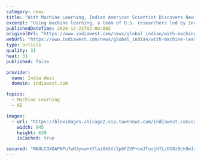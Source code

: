 ```yaml
---
category: news
title: "With Machine Learning, Indian American Scientist Discovers New Way to Filter Fake News"
excerpt: "Using machine learning, a team of U.S. researchers led by Indian American computer scientist Anshumali Shrivastava at Rice University has discovered an efficient way for social media"
publishedDateTime: 2020-12-22T02:00:00Z
originalUrl: "https://www.indiawest.com/news/global_indian/with-machine-learning-indian-american-scientist-discovers-new-way-to-filter-fake-news/article_470d3046-435a-11eb-a00b-5bb176012c61.html"
webUrl: "https://www.indiawest.com/news/global_indian/with-machine-learning-indian-american-scientist-discovers-new-way-to-filter-fake-news/article_470d3046-435a-11eb-a00b-5bb176012c61.html"
type: article
quality: 31
heat: 31
published: false

provider:
  name: India West
  domain: indiawest.com

topics:
  - Machine Learning
  - AI

images:
  - url: "https://bloximages.chicago2.vip.townnews.com/indiawest.com/content/tncms/assets/v3/editorial/6/b8/6b8e2330-435a-11eb-8909-fb3c1d48fdae/5fe04887acdd8.image.jpg?resize=945%2C630"
    width: 945
    height: 630
    isCached: true

secured: "MNOLCOXDAPNPu7wNJyvw+kYlai8kSf/2p6FZVP+cmJTozjhTL/OG8z9ch0mIxm7hR6NddWvkO5pJd+0nDI9mAYiHugXW/8kh9N6XjOWbAXyP1CfqPN0N39GofzQ4GtJc7AetytLnpdNCmTY+/TxcGRx9A7HF+kecbMsDpoOqVWN1Tl7k1p5NP81xYcMpNcADveukHAKDwSIEW8xGsWqXN+s/8QpGSNuy0kVrVwBeq2+U8jnHWSEiugJ5oQQiVjPFRhgVeIiG/mJajCTFxK4s7ZfIfMKPQq5MX0cKypoNbDTCEUA4Ihn+YuC7OxVUySyC4bGPanmRQkpVzCNGt+qcDDk9iVGOH8hYUBiyucIziFk=;du6ZAbKItvHWBXIJUhiHxA=="
---
```


